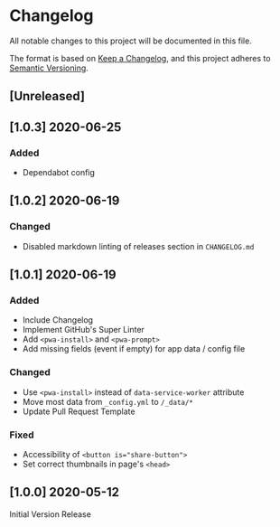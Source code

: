 # Changelog
All notable changes to this project will be documented in this file.

The format is based on [Keep a Changelog](https://keepachangelog.com/en/1.0.0/),
and this project adheres to [Semantic Versioning](https://semver.org/spec/v2.0.0.html).

## [Unreleased]
<!-- markdownlint-disable -->
## [1.0.3] 2020-06-25

### Added
- Dependabot config

## [1.0.2] 2020-06-19

### Changed
- Disabled markdown linting of releases section in `CHANGELOG.md`

## [1.0.1] 2020-06-19
### Added
- Include Changelog
- Implement GitHub's Super Linter
- Add `<pwa-install>` and `<pwa-prompt>`
- Add missing fields (event if empty) for app data / config file

### Changed
- Use `<pwa-install>` instead of `data-service-worker` attribute
- Move most data from `_config.yml` to `/_data/*`
- Update Pull Request Template

### Fixed
- Accessibility of `<button is="share-button">`
- Set correct thumbnails in page's `<head>`

## [1.0.0] 2020-05-12
Initial Version Release
<!-- markdownlint-restore -->
